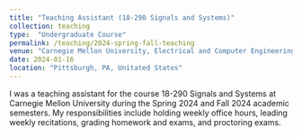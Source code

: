 ```yaml
---
title: "Teaching Assistant (18-290 Signals and Systems)"
collection: teaching
type:  "Undergraduate Course"
permalink: /teaching/2024-spring-fall-teaching
venue: "Carnegie Mellon University, Electrical and Computer Engineering Department"
date: 2024-01-16
location: "Pittsburgh, PA, Unitated States"
---
```


I was a teaching assistant for the course 18-290 Signals and Systems at Carnegie Mellon University during the Spring 2024 and Fall 2024 academic semesters. My responsibilities include holding weekly office hours, leading weekly recitations, grading homework and exams, and proctoring exams.

